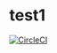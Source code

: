 # test1

[![CircleCI](https://dl.circleci.com/status-badge/img/gh/NaifAskul/test1/tree/main.svg?style=svg)](https://dl.circleci.com/status-badge/redirect/gh/NaifAskul/test1/tree/main)
